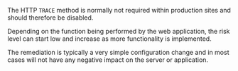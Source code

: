 The HTTP `TRACE` method is normally not required within production
sites and should therefore be disabled.

Depending on the function
being performed by the web application, the risk level can start low
and increase as more functionality is implemented.

The remediation is
typically a very simple configuration change and in most cases will
not have any negative impact on the server or application.